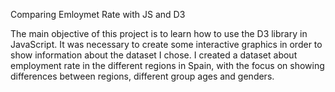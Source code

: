 Comparing Emloymet Rate with JS and D3

The main objective of this project is to learn how to use the D3 library in JavaScript.
It was necessary to create some interactive graphics in order to show information about the dataset I chose.
I created a dataset about employment rate in the different regions in Spain, with the focus on showing differences between regions, different group ages and genders.
